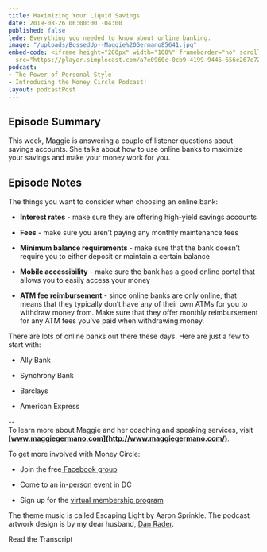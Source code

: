 ```yaml
---
title: Maximizing Your Liquid Savings
date: 2019-08-26 06:00:00 -04:00
published: false
lede: Everything you needed to know about online banking.
image: "/uploads/BossedUp--Maggie%20Germano85641.jpg"
embed-code: <iframe height="200px" width="100%" frameborder="no" scrolling="no" seamless
  src="https://player.simplecast.com/a7e0960c-0cb9-4199-9446-656e267c7227?dark=false"></iframe>
podcast:
- The Power of Personal Style
- Introducing the Money Circle Podcast!
layout: podcastPost
---
```


## Episode Summary

This week, Maggie is answering a couple of listener questions about savings accounts. She talks about how to use online banks to maximize your savings and make your money work for you.

## Episode Notes

The things you want to consider when choosing an online bank:

* **Interest rates** - make sure they are offering high-yield savings accounts

* **Fees** - make sure you aren’t paying any monthly maintenance fees

* **Minimum balance requirements** - make sure that the bank doesn’t require you to either deposit or maintain a certain balance

* **Mobile accessibility** - make sure the bank has a good online portal that allows you to easily access your money

* **ATM fee reimbursement** - since online banks are only online, that means that they typically don’t have any of their own ATMs for you to withdraw money from. Make sure that they offer monthly reimbursement for any ATM fees you’ve paid when withdrawing money.

There are lots of online banks out there these days. Here are just a few to start with:

* Ally Bank

* Synchrony Bank

* Barclays

* American Express

--\
To learn more about Maggie and her coaching and speaking services, visit **[www.maggiegermano.com](http://www.maggiegermano.com/)**.

To get more involved with Money Circle:

* Join the free[ Facebook group](https://www.facebook.com/groups/MoneyCircleGroup/)


* Come to an [in-person event](https://www.maggiegermano.com/moneycircle/) in DC


* Sign up for the [virtual membership program](https://maggiegermano.podia.com/inner-circle)

The theme music is called Escaping Light by Aaron Sprinkle. The podcast artwork design is by my dear husband, [Dan Rader](http://www.danrdesign.com).

Read the Transcript